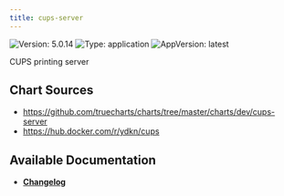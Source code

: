 ```yaml
---
title: cups-server
---
```


![Version: 5.0.14](https://img.shields.io/badge/Version-5.0.14-informational?style=flat-square) ![Type: application](https://img.shields.io/badge/Type-application-informational?style=flat-square) ![AppVersion: latest](https://img.shields.io/badge/AppVersion-latest-informational?style=flat-square)

CUPS printing server

## Chart Sources

- https://github.com/truecharts/charts/tree/master/charts/dev/cups-server
- https://hub.docker.com/r/ydkn/cups

## Available Documentation

- [**Changelog**](./CHANGELOG.md)
